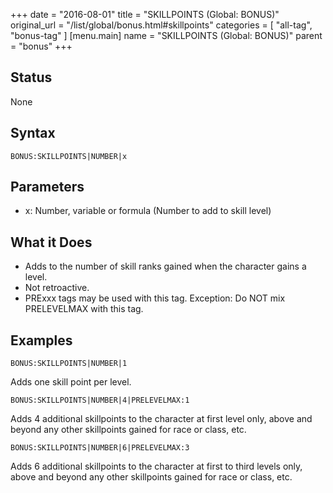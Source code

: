+++
date = "2016-08-01"
title = "SKILLPOINTS (Global: BONUS)"
original_url = "/list/global/bonus.html#skillpoints"
categories = [ "all-tag", "bonus-tag" ]
[menu.main]
    name = "SKILLPOINTS (Global: BONUS)"
    parent = "bonus"
+++

## Status

None

## Syntax

`BONUS:SKILLPOINTS|NUMBER|x`

## Parameters

-   x: Number, variable or formula (Number to add to
    skill level)



What it Does
------------

-   Adds to the number of skill ranks gained when the character gains
    a level.
-   Not retroactive.
-   PRExxx tags may be used with this tag. Exception: Do NOT mix
    PRELEVELMAX with this tag.

Examples
--------

`BONUS:SKILLPOINTS|NUMBER|1`

Adds one skill point per level.

`BONUS:SKILLPOINTS|NUMBER|4|PRELEVELMAX:1`

Adds 4 additional skillpoints to the character at first level only,
above and beyond any other skillpoints gained for race or class, etc.

`BONUS:SKILLPOINTS|NUMBER|6|PRELEVELMAX:3`

Adds 6 additional skillpoints to the character at first to third levels
only, above and beyond any other skillpoints gained for race or class,
etc.


